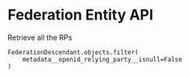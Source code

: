 # Federation Entity API

Retrieve all the RPs
````
FederationDescendant.objects.filter(
    metadata__openid_relying_party__isnull=False
)
````
